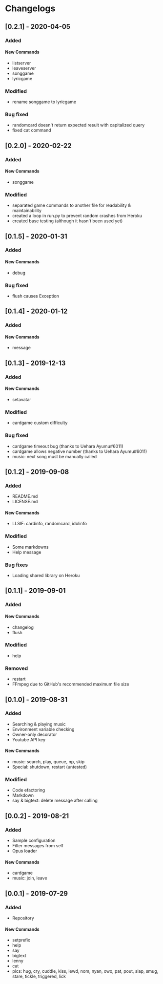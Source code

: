 # Changelogs

## [0.2.1] - 2020-04-05
### Added
#### New Commands
- listserver
- leaveserver
- songgame
- lyricgame
### Modified
- rename songgame to lyricgame
### Bug fixed
- randomcard doesn't return expected result with capitalized query
- fixed cat command

## [0.2.0] - 2020-02-22
### Added
#### New Commands
- songgame
### Modified
- separated game commands to another file for readability & maintainability
- created a loop in run.py to prevent random crashes from Heroku
- created base testing (although it hasn't been used yet)

## [0.1.5] - 2020-01-31
### Added
#### New Commands
- debug
### Bug fixed
- flush causes Exception

## [0.1.4] - 2020-01-12
### Added
#### New Commands
- message

## [0.1.3] - 2019-12-13
### Added
#### New Commands
- setavatar
### Modified
- cardgame custom difficulty
### Bug fixed
- cardgame timeout bug (thanks to Uehara Ayumu#6011)
- cardgame allows negative number (thanks to Uehara Ayumu#6011)
- music: next song must be manually called

## [0.1.2] - 2019-09-08
### Added
- README.md
- LICENSE.md
#### New Commands
- LLSIF: cardinfo, randomcard, idolinfo
### Modified
- Some markdowns
- Help message
### Bug fixes
- Loading shared library on Heroku

## [0.1.1] - 2019-09-01
### Added
#### New Commands
- changelog
- flush
### Modified
- help
### Removed
- restart
- FFmpeg due to GitHub's recommended maximum file size

## [0.1.0] - 2019-08-31
### Added
- Searching & playing music
- Environment variable checking
- Owner-only decorator
- Youtube API key
#### New Commands
- music: search, play, queue, np, skip
- Special: shutdown, restart (untested)
### Modified
- Code efactoring
- Markdown
- say & bigtext: delete message after calling

## [0.0.2] - 2019-08-21
### Added
- Sample configuration
- Filter messages from self
- Opus loader
#### New Commands
- cardgame
- music: join, leave

## [0.0.1] - 2019-07-29
### Added
- Repository
#### New Commands
- setprefix
- help
- say
- bigtext
- lenny
- cat
- pics: hug, cry, cuddle, kiss, lewd, nom, nyan, owo, pat, pout, slap, smug, stare, tickle, triggered, lick